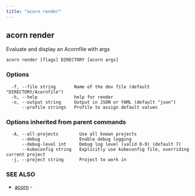 ```yaml
---
title: "acorn render"
---
```

## acorn render

Evaluate and display an Acornfile with args

```
acorn render [flags] DIRECTORY [acorn args]
```

### Options

```
  -f, --file string       Name of the dev file (default "DIRECTORY/Acornfile")
  -h, --help              help for render
  -o, --output string     Output in JSON or YAML (default "json")
      --profile strings   Profile to assign default values
```

### Options inherited from parent commands

```
  -A, --all-projects        Use all known projects
      --debug               Enable debug logging
      --debug-level int     Debug log level (valid 0-9) (default 7)
      --kubeconfig string   Explicitly use kubeconfig file, overriding current project
  -j, --project string      Project to work in
```

### SEE ALSO

* [acorn](acorn.md)	 - 


